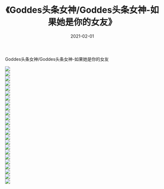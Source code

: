 ﻿---
layout: post
title:  《Goddes头条女神/Goddes头条女神-如果她是你的女友》
date:   2021-02-01
img: http://pic.660000.xyz/1:/网络美图/2021/Goddes头条女神/Goddes头条女神-如果她是你的女友/000.jpg
categories: [美女, 清纯, 唯美]
---

Goddes头条女神/Goddes头条女神-如果她是你的女友

 ![](http://pic.660000.xyz/1:/网络美图/2021/Goddes头条女神/Goddes头条女神-如果她是你的女友/001.jpg) <br>![](http://pic.660000.xyz/1:/网络美图/2021/Goddes头条女神/Goddes头条女神-如果她是你的女友/002.jpg) <br>![](http://pic.660000.xyz/1:/网络美图/2021/Goddes头条女神/Goddes头条女神-如果她是你的女友/003.jpg) <br>![](http://pic.660000.xyz/1:/网络美图/2021/Goddes头条女神/Goddes头条女神-如果她是你的女友/004.jpg) <br>![](http://pic.660000.xyz/1:/网络美图/2021/Goddes头条女神/Goddes头条女神-如果她是你的女友/005.jpg) <br>![](http://pic.660000.xyz/1:/网络美图/2021/Goddes头条女神/Goddes头条女神-如果她是你的女友/006.jpg) <br>![](http://pic.660000.xyz/1:/网络美图/2021/Goddes头条女神/Goddes头条女神-如果她是你的女友/007.jpg) <br>![](http://pic.660000.xyz/1:/网络美图/2021/Goddes头条女神/Goddes头条女神-如果她是你的女友/008.jpg) <br>![](http://pic.660000.xyz/1:/网络美图/2021/Goddes头条女神/Goddes头条女神-如果她是你的女友/009.jpg) <br>![](http://pic.660000.xyz/1:/网络美图/2021/Goddes头条女神/Goddes头条女神-如果她是你的女友/010.jpg) <br>![](http://pic.660000.xyz/1:/网络美图/2021/Goddes头条女神/Goddes头条女神-如果她是你的女友/011.jpg) <br>![](http://pic.660000.xyz/1:/网络美图/2021/Goddes头条女神/Goddes头条女神-如果她是你的女友/012.jpg) <br>![](http://pic.660000.xyz/1:/网络美图/2021/Goddes头条女神/Goddes头条女神-如果她是你的女友/013.jpg) <br>![](http://pic.660000.xyz/1:/网络美图/2021/Goddes头条女神/Goddes头条女神-如果她是你的女友/014.jpg) <br>![](http://pic.660000.xyz/1:/网络美图/2021/Goddes头条女神/Goddes头条女神-如果她是你的女友/015.jpg) <br>![](http://pic.660000.xyz/1:/网络美图/2021/Goddes头条女神/Goddes头条女神-如果她是你的女友/016.jpg) <br>![](http://pic.660000.xyz/1:/网络美图/2021/Goddes头条女神/Goddes头条女神-如果她是你的女友/017.jpg) <br>![](http://pic.660000.xyz/1:/网络美图/2021/Goddes头条女神/Goddes头条女神-如果她是你的女友/018.jpg) <br>![](http://pic.660000.xyz/1:/网络美图/2021/Goddes头条女神/Goddes头条女神-如果她是你的女友/019.jpg) <br>![](http://pic.660000.xyz/1:/网络美图/2021/Goddes头条女神/Goddes头条女神-如果她是你的女友/020.jpg) <br>![](http://pic.660000.xyz/1:/网络美图/2021/Goddes头条女神/Goddes头条女神-如果她是你的女友/021.jpg) <br>![](http://pic.660000.xyz/1:/网络美图/2021/Goddes头条女神/Goddes头条女神-如果她是你的女友/022.jpg) <br>![](http://pic.660000.xyz/1:/网络美图/2021/Goddes头条女神/Goddes头条女神-如果她是你的女友/023.jpg) <br>![](http://pic.660000.xyz/1:/网络美图/2021/Goddes头条女神/Goddes头条女神-如果她是你的女友/024.jpg) <br>